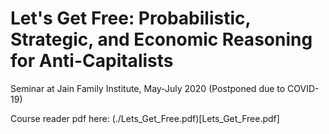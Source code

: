 # Let's Get Free: Probabilistic, Strategic, and Economic Reasoning for Anti-Capitalists

Seminar at Jain Family Institute, May-July 2020 (Postponed due to COVID-19)

Course reader pdf here: (./Lets_Get_Free.pdf)[Lets_Get_Free.pdf]